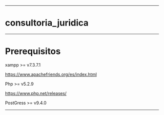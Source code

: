 ____________________________________________________________
# consultoria_juridica

____________________________________________________________
# Prerequisitos

xampp >= v7.3.7.1

https://www.apachefriends.org/es/index.html

Php >= v5.2.9

https://www.php.net/releases/

PostGress >= v9.4.0
____________________________________________________________
